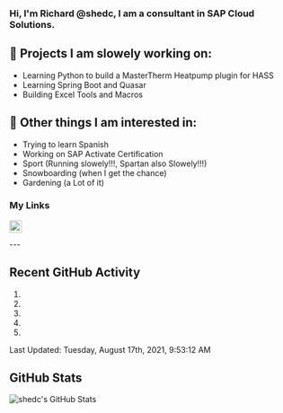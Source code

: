 ### Hi, I'm Richard @shedc, I am a consultant in SAP Cloud Solutions.

## 👋 Projects I am slowely working on:
- Learning Python to build a MasterTherm Heatpump plugin for HASS
- Learning Spring Boot and Quasar
- Building Excel Tools and Macros

## 👀 Other things I am interested in:
- Trying to learn Spanish
- Working on SAP Activate Certification
- Sport (Running slowely!!!, Spartan also Slowely!!!)
- Snowboarding (when I get the chance)
- Gardening (a Lot of it)

### My Links
[<img align="left" alt="shedc | LinkedIn" width="22px" src="https://cdn.jsdelivr.net/npm/simple-icons@v3/icons/linkedin.svg" />][linkedin]

<br/>

<br/>
---

## Recent GitHub Activity

<!--RECENT_ACTIVITY:start-->
1. 
2. 
3. 
4. 
5. 
<!--RECENT_ACTIVITY:end-->
<!--RECENT_ACTIVITY:last_update-->
Last Updated: Tuesday, August 17th, 2021, 9:53:12 AM
<!--RECENT_ACTIVITY:last_update_end-->
## GitHub Stats

<img align="left" alt="shedc's GitHub Stats" src="https://github-readme-stats.vercel.app/api?username=shedc&show_icons=true&hide_border=true" />

[linkedin]: https://www.linkedin.com/in/richard-holmes-3314251/
